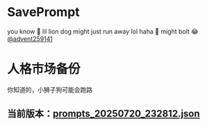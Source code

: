 # SavePrompt
you know 🫠 lil lion dog might just run away lol
haha 🐶 might bolt 😂 [@advent259141](https://github.com/advent259141)

# 人格市场备份
你知道的，小狮子狗可能会跑路

## 当前版本：[prompts_20250720_232812.json](https://github.com/Larch-C/SavePrompt/blob/main/prompts_20250720_232812.json)
